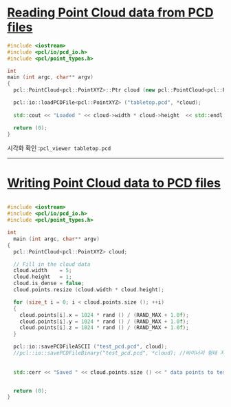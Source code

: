 # [Reading Point Cloud data from PCD files](http://pointclouds.org/documentation/tutorials/reading_pcd.php#reading-pcd)


```cpp
#include <iostream>
#include <pcl/io/pcd_io.h>
#include <pcl/point_types.h>

int
main (int argc, char** argv)
{
  pcl::PointCloud<pcl::PointXYZ>::Ptr cloud (new pcl::PointCloud<pcl::PointXYZ>);

  pcl::io::loadPCDFile<pcl::PointXYZ> ("tabletop.pcd", *cloud);
  
  std::cout << "Loaded " << cloud->width * cloud->height  << std::endl;

  return (0);
}

```

시각화 확인 :`pcl_viewer tabletop.pcd`

---


# [Writing Point Cloud data to PCD files](http://pointclouds.org/documentation/tutorials/writing_pcd.php#writing-pcd)


```cpp

#include <iostream>
#include <pcl/io/pcd_io.h>
#include <pcl/point_types.h>

int
  main (int argc, char** argv)
{
  pcl::PointCloud<pcl::PointXYZ> cloud;

  // Fill in the cloud data
  cloud.width    = 5;
  cloud.height   = 1;
  cloud.is_dense = false;
  cloud.points.resize (cloud.width * cloud.height);

  for (size_t i = 0; i < cloud.points.size (); ++i)
  {
    cloud.points[i].x = 1024 * rand () / (RAND_MAX + 1.0f);
    cloud.points[i].y = 1024 * rand () / (RAND_MAX + 1.0f);
    cloud.points[i].z = 1024 * rand () / (RAND_MAX + 1.0f);
  }

  pcl::io::savePCDFileASCII ("test_pcd.pcd", cloud);
  //pcl::io::savePCDFileBinary("test_pcd.pcd", *cloud); //바이너리 형태 저장으로 less 저장 공간 사용 
  
  
  std::cerr << "Saved " << cloud.points.size () << " data points to test_pcd.pcd." << std::endl;


  return (0);
}
```